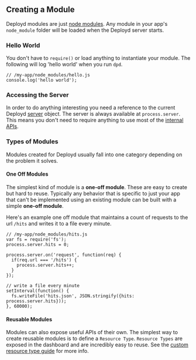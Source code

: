 <!--{
  title: 'Creating a Module',
  tags: ['modules', 'custom', 'extending']
}-->

## Creating a Module

Deployd modules are just [node modules](http://npmjs.org). Any module in your app's `node_module` folder will be loaded when the Deployd server starts.

### Hello World

You don't have to `require()` or load anything to instantiate your module. The following will log 'hello world' when you run `dpd`.

    // /my-app/node_modules/hello.js
    console.log('hello world');
    
### Accessing the Server

In order to do anything interesting you need a reference to the current Deployd [server](internal-api/server.md) object. The server is always available at `process.server`. This means you don't need to require anything to use most of the [internal APIs](internal-api).

### Types of Modules

Modules created for Deployd usually fall into one category depending on the problem it solves.

#### One Off Modules

The simplest kind of module is a **one-off module**. These are easy to create but hard to reuse. Typically any behavior that is specific to just your app that can't be implemented using an existing module can be built with a simple **one-off module**. 

Here's an example one off module that maintains a count of requests to the url `/hits` and writes it to a file every minute.

    // /my-app/node_modules/hits.js
    var fs = require('fs');
    process.server.hits = 0;

    process.server.on('request', function(req) {
      if(req.url === '/hits') {
        process.server.hits++;
      }
    });

    // write a file every minute
    setInterval(function() {
      fs.writeFile('hits.json', JSON.stringify({hits: process.server.hits}));
    }, 60000);

#### Reusable Modules

Modules can also expose useful APIs of their own. The simplest way to create reusable modules is to define a `Resource Type`. `Resource Types` are exposed in the dashboard and are incredibly easy to reuse. See the [custom resource type guide](custom-resource-types.md) for more info.

